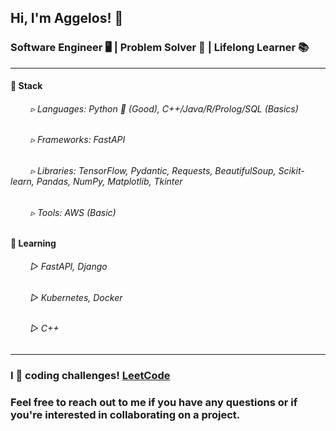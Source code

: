 ## Hi, I'm Aggelos! 👋

### Software Engineer 🖥️ | Problem Solver 🧩 | Lifelong Learner 📚

---

#### 🔧 Stack

###### &emsp;&emsp; ▹ Languages: Python 🐍 (Good), C++/Java/R/Prolog/SQL (Basics)
  
###### &emsp;&emsp; ▹ Frameworks: FastAPI
  
###### &emsp;&emsp; ▹ Libraries: TensorFlow, Pydantic, Requests, BeautifulSoup, Scikit-learn, Pandas, NumPy, Matplotlib, Tkinter
  
###### &emsp;&emsp; ▹ Tools: AWS (Basic)

#### 🌱 Learning

###### &emsp;&emsp; ▻ FastAPI, Django
  
###### &emsp;&emsp; ▻ Kubernetes, Docker

###### &emsp;&emsp; ▻ C++

---

### I 💙 coding challenges! <a href="https://leetcode.com/papaggalos/">LeetCode</a>

### Feel free to reach out to me if you have any questions or if you're interested in collaborating on a project.
